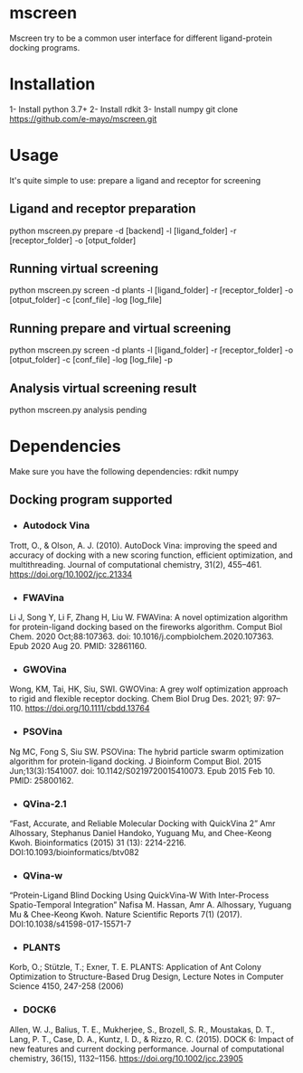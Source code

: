 # mscreen
Mscreen try to be a common user interface for different ligand-protein docking programs.

# Installation
1- Install python 3.7+
2- Install rdkit
3- Install numpy
git clone https://github.com/e-mayo/mscreen.git


# Usage
It's quite simple to use: prepare a ligand and receptor for screening

## Ligand and receptor preparation
python mscreen.py prepare -d [backend] -l [ligand_folder] -r [receptor_folder] -o [otput_folder]

## Running virtual screening
python mscreen.py screen -d plants -l [ligand_folder] -r [receptor_folder] -o [otput_folder] -c [conf_file] -log [log_file]

## Running prepare and virtual screening 
python mscreen.py screen -d plants -l [ligand_folder] -r [receptor_folder] -o [otput_folder] -c [conf_file] -log [log_file] -p 

## Analysis virtual screening result
python mscreen.py analysis pending

# Dependencies
Make sure you have the following dependencies:
rdkit 
numpy

## Docking program supported
* ### Autodock Vina 
Trott, O., & Olson, A. J. (2010). AutoDock Vina: improving the speed and accuracy of docking with a new scoring function, efficient optimization, and multithreading. Journal of computational chemistry, 31(2), 455–461. https://doi.org/10.1002/jcc.21334
* ### FWAVina
Li J, Song Y, Li F, Zhang H, Liu W. FWAVina: A novel optimization algorithm for     protein-ligand docking based on the fireworks algorithm. Comput Biol Chem. 2020 Oct;88:107363. doi: 10.1016/j.compbiolchem.2020.107363. Epub 2020 Aug 20. PMID: 32861160.
* ### GWOVina
Wong, KM, Tai, HK, Siu, SWI. GWOVina: A grey wolf optimization approach to rigid and flexible receptor docking. Chem Biol Drug Des. 2021; 97: 97– 110. https://doi.org/10.1111/cbdd.13764

* ### PSOVina
Ng MC, Fong S, Siu SW. PSOVina: The hybrid particle swarm optimization algorithm for protein-ligand docking. J Bioinform Comput Biol. 2015 Jun;13(3):1541007. doi: 10.1142/S0219720015410073. Epub 2015 Feb 10. PMID: 25800162.
* ### QVina-2.1
“Fast, Accurate, and Reliable Molecular Docking with QuickVina 2” Amr Alhossary, Stephanus Daniel Handoko, Yuguang Mu, and Chee-Keong Kwoh. Bioinformatics (2015) 31 (13): 2214-2216. DOI:10.1093/bioinformatics/btv082
* ### QVina-w
“Protein-Ligand Blind Docking Using QuickVina-W With Inter-Process Spatio-Temporal Integration” Nafisa M. Hassan, Amr A. Alhossary, Yuguang Mu & Chee-Keong Kwoh. Nature Scientific Reports 7(1) (2017). DOI:10.1038/s41598-017-15571-7
* ### PLANTS
Korb, O.; Stützle, T.; Exner, T. E. PLANTS: Application of Ant Colony Optimization to Structure-Based Drug Design, Lecture Notes in Computer Science 4150, 247-258 (2006)
* ### DOCK6
Allen, W. J., Balius, T. E., Mukherjee, S., Brozell, S. R., Moustakas, D. T., Lang, P. T., Case, D. A., Kuntz, I. D., & Rizzo, R. C. (2015). DOCK 6: Impact of new features and current docking performance. Journal of computational chemistry, 36(15), 1132–1156. https://doi.org/10.1002/jcc.23905


